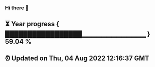 ### Hi there 👋
⏳ Year progress { █████████████████▁▁▁▁▁▁▁▁▁▁▁▁▁ } 59.04 %
---
⏰ Updated on Thu, 04 Aug 2022 12:16:37 GMT
---
